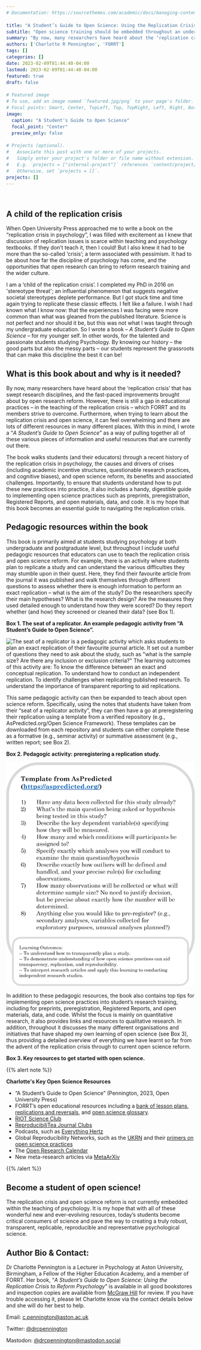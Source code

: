 ```yaml
---
# Documentation: https://sourcethemes.com/academic/docs/managing-content/

title: "A Student’s Guide to Open Science: Using the Replication Crisis to Reform Psychology"
subtitle: "Open science training should be embedded throughout an undergraduate degree - “A Student’s Guide to Open Science” provides a resource to achieve this."
summary: "By now, many researchers have heard about the ‘replication crisis’ that has swept research disciplines and the fast-paced improvements brought about by open research reform. However, there is still a gap in educational practices – in the teaching of the replication crisis – which FORRT and its members strive to overcome. This educator’s corner introduces a new book, “*A Student’s Guide to Open Science: Using the Replication Crisis to Reform Psychology*” and the useful pedagogic resources within it, which allows students to develop a fundamental understanding of the origins and drivers of the replication crisis and how to use open research practices throughout their own research training."
authors: ['Charlotte R Pennington', 'FORRT']
tags: []
categories: []
date: 2023-02-09T01:44:40-04:00
lastmod: 2023-02-09T01:44:40-04:00
featured: true
draft: false

# Featured image
# To use, add an image named `featured.jpg/png` to your page's folder.
# Focal points: Smart, Center, TopLeft, Top, TopRight, Left, Right, BottomLeft, Bottom, BottomRight.
image:
  caption: "A Student's Guide to Open Science"
  focal_point: "Center"
  preview_only: false

# Projects (optional).
#   Associate this post with one or more of your projects.
#   Simply enter your project's folder or file name without extension.
#   E.g. `projects = ["internal-project"]` references `content/project/deep-learning/index.md`.
#   Otherwise, set `projects = []`.
projects: []
---
```


<br>

## A child of the replication crisis
When Open University Press approached me to write a book on the “replication crisis in psychology”, I was filled with excitement as I knew that discussion of replication issues is scarce within teaching and psychology textbooks. If they don’t teach it, then I could! But I also knew it had to be more than the so-called ‘crisis’; a term associated with pessimism. It had to be about how far the discipline of psychology has come, and the opportunities that open research can bring to reform research training and the wider culture. 

I am a ‘child of the replication crisis’. I completed my PhD in 2016 on 'stereotype threat'; an influential phenomenon that suggests negative societal stereotypes deplete performance. But I got stuck time and time again trying to replicate these classic effects. I felt like a failure. I wish I had known what I know now: that the experiences I was facing were more common than what was gleaned from the published literature. Science is not perfect and nor should it be, but this was not what I was taught through my undergraduate education. So I wrote a book – *A Student’s Guide to Open Science* – for my younger self. In other words, for the talented and passionate students studying Psychology. By knowing our history – the good parts but also the messy parts – our students represent the grassroots that can make this discipline the best it can be!

## What is this book about and why is it needed?
By now, many researchers have heard about the ‘replication crisis’ that has swept research disciplines, and the fast-paced improvements brought about by open research reform. However, there is still a gap in educational practices – in the teaching of the replication crisis – which FORRT and its members strive to overcome. Furthermore, when trying to learn about the replication crisis and open science, it can feel overwhelming and there are lots of different resources in many different places. With this in mind, I wrote a “*A Student’s Guide to Open Science*” as a way of pulling together all of these various pieces of information and useful resources that are currently out there. 

The book walks students (and their educators) through a recent history of the replication crisis in psychology, the causes and drivers of crises (including academic incentive structures, questionable research practices, and cognitive biases), and open science reform, its benefits and associated challenges. Importantly, to ensure that students understand how to put these new practices into practice, it also includes a handy, digestible guide to implementing open science practices such as preprints, preregistration, Registered Reports, and open materials, data, and code. It is my hope that this book becomes an essential guide to navigating the replication crisis. 

## Pedagogic resources within the book
This book is primarily aimed at students studying psychology at both undergraduate and postgraduate level, but throughout I include useful pedagogic resources that educators can use to teach the replication crisis and open science reform. For example, there is an activity where students plan to replicate a study and can understand the various difficulties they may stumble upon in their quest. Here, they find their favourite article from the journal it was published and walk themselves through different questions to assess whether there is enough information to perform an exact replication – what is the aim of the study? Do the researchers specify their main hypotheses? What is the research design? Are the measures they used detailed enough to understand how they were scored? Do they report whether (and how) they screened or cleaned their data? (see Box 1).

**Box 1. The seat of a replicator. An example pedagogic activity from “A Student’s Guide to Open Science”.**

![The seat of a replicator is a pedagogic activity which asks students to plan an exact replication of their favourite journal article. It set out a number of questions they need to ask about the study, such as "what is the sample size? Are there any inclusion or exclusion criteria?" The learning outcomes of this activity are: To know the difference between an exact and conceptual replication. To understand how to conduct an independent replication. To identify challenges when replicating published research. To understand the importance of transparent reporting to aid replications.](seat-of-a-replicator.webp)

This same pedagogic activity can then be expanded to teach about open science reform. Specifically, using the notes that students have taken from their “seat of a replicator activity”, they can then have a go at preregistering their replication using a template from a verified repository (e.g., AsPredicted.org/Open Science Framework). These templates can be downloaded from each repository and students can either complete these as a formative (e.g., seminar activity) or summative assessment (e.g., written report; see Box 2). 

**Box 2. Pedagogic activity: preregistering a replication study.**

![This activity asks students to write a preregistration for a replication study, using the As Predicted dot org template. The learning outcomes for this are: To understand how to transparently plan a study. To demonstrate understanding of how open science practices can aid transparency, replication, and reproducibility. To interpret research articles and apply this learning to conducting independent research studies.](aspredicted-template.webp)

In addition to these pedagogic resources, the book also contains top tips for implementing open science practices into student’s research training, including for preprints, preregistration, Registered Reports, and open materials, data, and code. Whilst the focus is mainly on quantitative research, it also provides links and resources to qualitative research. In addition, throughout it discusses the many different organisations and initiatives that have shaped my own learning of open science (see Box 3), thus providing a detailed overview of everything we have learnt so far from the advent of the replication crisis through to current open science reform.

**Box 3. Key resources to get started with open science.**

{{% alert note %}}

**Charlotte's Key Open Science Resources**

- “A Student’s Guide to Open Science” (Pennington, 2023, Open University Press)
- FORRT’s open educational resources including a [bank of lesson plans](/lesson-plans), [replications and reversals](/reversals), and [open science glossary](/glossary).
- [RIOT Science Club](https://riotscience.co.uk/)
- [ReproducibiliTea Journal Clubs](https://reproducibilitea.org/)
- Podcasts, such as [Everything Hertz](https://everythinghertz.com/)
- Global Reproducibility Networks, such as the [UKRN](https://www.ukrn.org/) and their [primers on open science practices](https://www.ukrn.org/primers/)
- The [Open Research Calendar](https://openresearchcalendar.org/)
- New meta-research articles via [MetaArXiv](https://osf.io/preprints/metaarxiv/)

{{% /alert %}}

## Become a student of open science!
The replication crisis and open science reform is not currently embedded within the teaching of psychology. It is my hope that with all of these wonderful new and ever-evolving resources, today’s students become critical consumers of science and pave the way to creating a truly robust, transparent, replicable, reproducible and representative psychological science.

## Author Bio & Contact: 
Dr Charlotte Pennington is a Lecturer in Psychology at Aston University, Birmingham, a Fellow of the Higher Education Academy, and a member of FORRT. Her book, “*A Student’s Guide to Open Science: Using the Replication Crisis to Reform Psychology*” is available in all good bookstores and inspection copies are available from [McGraw Hill](https://www.mheducation.com.au/a-student-s-guide-to-open-science-using-the-replication-crisis-to-reform-psychology-9780335251162-aus) for review. If you have trouble accessing it, please let Charlotte know via the contact details below and she will do her best to help. 

Email: [c.pennington@aston.ac.uk](mailto:c.pennington@aston.ac.uk)

Twitter: [@drcpennington](https://twitter.com/drcpennington)

Mastodon: [@drcpennington@mastodon.social](https://mastodon.social/@drcpennington)
